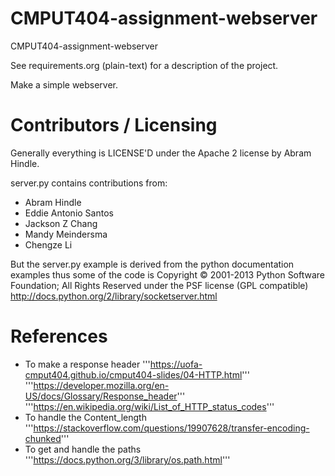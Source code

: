 CMPUT404-assignment-webserver
=============================

CMPUT404-assignment-webserver

See requirements.org (plain-text) for a description of the project.

Make a simple webserver.

Contributors / Licensing
========================

Generally everything is LICENSE'D under the Apache 2 license by Abram Hindle.

server.py contains contributions from:

* Abram Hindle
* Eddie Antonio Santos
* Jackson Z Chang
* Mandy Meindersma
* Chengze Li

But the server.py example is derived from the python documentation
examples thus some of the code is Copyright © 2001-2013 Python
Software Foundation; All Rights Reserved under the PSF license (GPL
compatible) http://docs.python.org/2/library/socketserver.html

References
==========
* To make a response header
'''https://uofa-cmput404.github.io/cmput404-slides/04-HTTP.html'''
'''https://developer.mozilla.org/en-US/docs/Glossary/Response_header'''
'''https://en.wikipedia.org/wiki/List_of_HTTP_status_codes'''
* To handle the Content_length
'''https://stackoverflow.com/questions/19907628/transfer-encoding-chunked'''
* To get and handle the paths
'''https://docs.python.org/3/library/os.path.html'''
